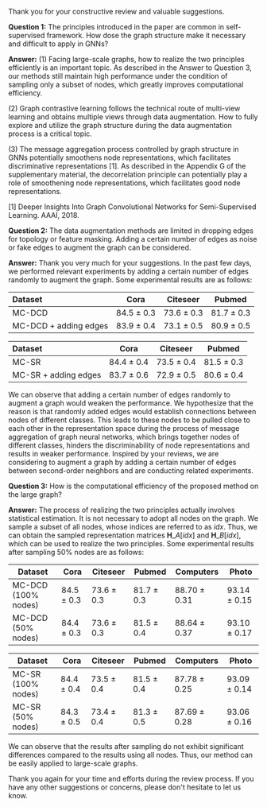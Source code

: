 Thank you for your constructive review and valuable suggestions.

**Question 1:** The principles introduced in the paper are common in self-supervised framework. How dose the graph structure make it necessary and difficult to apply in GNNs?

**Answer:** (1) Facing large-scale graphs, how to realize the two principles efficiently is an important topic. As described in the Answer to Question 3, our methods still maintain high performance under the condition of sampling only a subset of nodes, which greatly improves computational efficiency.

(2) Graph contrastive learning follows the technical route of multi-view learning and obtains multiple views through data augmentation. How to fully explore and utilize the graph structure during the data augmentation process is a critical topic.

(3) The message aggregation process controlled by graph structure in GNNs potentially smoothens node representations, which facilitates discriminative representations [1]. As described in the Appendix G of the supplementary material, the decorrelation principle can potentially play a role of smoothening node representations, which facilitates good node representations.

[1] Deeper Insights Into Graph Convolutional Networks for Semi-Supervised Learning. AAAI, 2018.



**Question 2:** The data augmentation methods are limited in dropping edges for topology or feature masking. Adding a certain number of edges as noise or fake edges to augment the graph can be considered. 

**Answer:** Thank you very much for your suggestions. In the past few days, we performed relevant experiments by adding a certain number of edges randomly to augment the graph. Some experimental results are as follows:

| Dataset               |      Cora      |    Citeseer    |     Pubmed     |
| :-------------------- | :------------: | :------------: | :------------: |
| MC-DCD                | 84.5 $\pm$ 0.3 | 73.6 $\pm$ 0.3 | 81.7 $\pm$ 0.3 |
| MC-DCD + adding edges | 83.9 $\pm$ 0.4 | 73.1 $\pm$ 0.5 | 80.9 $\pm$ 0.5 |

| Dataset              |      Cora      |    Citeseer    |     Pubmed     |
| :------------------- | :------------: | :------------: | :------------: |
| MC-SR                | 84.4 $\pm$ 0.4 | 73.5 $\pm$ 0.4 | 81.5 $\pm$ 0.3 |
| MC-SR + adding edges | 83.7 $\pm$ 0.6 | 72.9 $\pm$ 0.5 | 80.6 $\pm$ 0.4 |

 We can observe that adding a certain number of edges randomly to augment a graph would weaken the performance. We hypothesize that the reason is that randomly added edges would establish connections between nodes of different classes. This leads to these nodes to be pulled close to each other in the representation space during the process of message aggregation of graph neural networks, which brings together nodes of different classes, hinders the discriminability of node representations and results in weaker performance. Inspired by your reviews, we are considering to augment a graph by adding a certain number of edges between second-order neighbors and are conducting related experiments.



**Question 3:** How is the computational efficiency of the proposed method on the large graph? 

**Answer:** The process of realizing the two principles actually involves statistical estimation. It is not necessary to adopt all nodes on the graph. We sample a subset of all nodes, whose indices are referred to as $idx$. Thus, we can obtain the sampled representation matrices $\mathbf{H}\_A[idx]$ and $\mathbf{H}\_B[idx]$, which can be used to realize the two principles. Some experimental results after sampling 50% nodes are as follows: 

| Dataset             | Cora           | Citeseer       | Pubmed         | Computers        | Photo            |
| ------------------- | -------------- | -------------- | -------------- | ---------------- | ---------------- |
| MC-DCD (100% nodes) | 84.5 $\pm$ 0.3 | 73.6 $\pm$ 0.3 | 81.7 $\pm$ 0.3 | 88.70 $\pm$ 0.31 | 93.14 $\pm$ 0.15 |
| MC-DCD (50% nodes)  | 84.4 $\pm$ 0.3 | 73.6 $\pm$ 0.3 | 81.5 $\pm$ 0.4 | 88.64 $\pm$ 0.37 | 93.10 $\pm$ 0.17 |

| Dataset            | Cora           | Citeseer       | Pubmed         | Computers        | Photo            |
| ------------------ | -------------- | -------------- | -------------- | ---------------- | ---------------- |
| MC-SR (100% nodes) | 84.4 $\pm$ 0.4 | 73.5 $\pm$ 0.4 | 81.5 $\pm$ 0.4 | 87.78 $\pm$ 0.25 | 93.09 $\pm$ 0.14 |
| MC-SR (50% nodes)  | 84.3 $\pm$ 0.5 | 73.4 $\pm$ 0.4 | 81.3 $\pm$ 0.5 | 87.69 $\pm$ 0.28 | 93.06 $\pm$ 0.16 |

We can observe that the results after sampling do not exhibit significant differences compared to the results using all nodes. Thus, our method can be easily applied to large-scale graphs.



Thank you again for your time and efforts during the review process. If you have any other suggestions or concerns, please don't hesitate to let us know.

